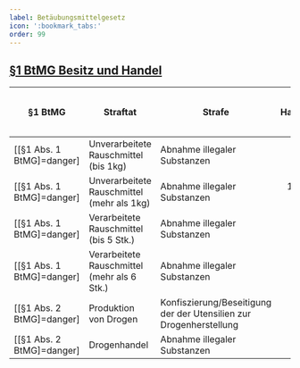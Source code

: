 ```yaml
---
label: Betäubungsmittelgesetz
icon: ':bookmark_tabs:'
order: 99
---
```


## [§1 BtMG Besitz und Handel](../gesetze/btmg/#1-btmg-besitz-und-handel)


§1 BtMG        | Straftat              | Strafe               | Hafteinheiten | Bußgeld  { class="compact thead--orange" }
--------------|--------------------------------------|----------------------|--------------:|----------------------------:
[[§1 Abs. 1 BtMG]=danger] | Unverarbeitete Rauschmittel (bis 1kg)          | Abnahme illegaler Substanzen                    |             10 |                    10.000€
[[§1 Abs. 1 BtMG]=danger] | Unverarbeitete Rauschmittel (mehr als 1kg)          | Abnahme illegaler Substanzen                    |             1 pro 100 g, max. 25 |                    25.000€
[[§1 Abs. 1 BtMG]=danger] | Verarbeitete Rauschmittel (bis 5 Stk.)          | Abnahme illegaler Substanzen                    |             10 |                    10.000€
[[§1 Abs. 1 BtMG]=danger] | Verarbeitete Rauschmittel (mehr als 6 Stk.)          | Abnahme illegaler Substanzen                    |             2 pro Stk., max. 25 |                    20.000€
[[§1 Abs. 2 BtMG]=danger] | Produktion von Drogen          | Konfiszierung/Beseitigung der der Utensilien zur Drogenherstellung |             25 |                    20.000€
[[§1 Abs. 2 BtMG]=danger] | Drogenhandel          | Abnahme illegaler Substanzen                    |             20 |                    30.000€

<style>
.sidebar-right {
    display: none;
}
</style>

